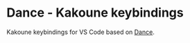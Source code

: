 # Dance - Kakoune keybindings

Kakoune keybindings for VS Code based on [Dance](https://github.com/71/dance).
